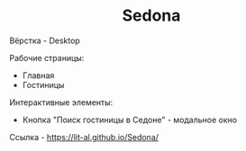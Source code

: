 <h1 align="center">Sedona</h1>
<p>Вёрстка - Desktop</p>
<p>Рабочие страницы:</p>
<ul>
  <li>Главная</li>
  <li>Гостиницы</li>
</ul>
<p>Интерактивные элементы:</p>
<ul>
  <li>Кнопка "Поиск гостиницы в Седоне" - модальное окно</li>
</ul>
<p>Ссылка - <a href="https://lit-al.github.io/Sedona/" target="_blank">https://lit-al.github.io/Sedona/</a></p>
